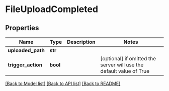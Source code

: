 # FileUploadCompleted


## Properties
Name | Type | Description | Notes
------------ | ------------- | ------------- | -------------
**uploaded_path** | **str** |  | 
**trigger_action** | **bool** |  | [optional]  if omitted the server will use the default value of True

[[Back to Model list]](../README.md#documentation-for-models) [[Back to API list]](../README.md#documentation-for-api-endpoints) [[Back to README]](../README.md)



